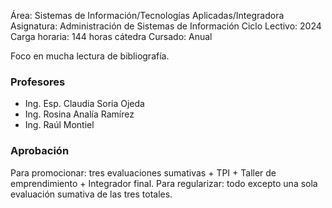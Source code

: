 Área: Sistemas de Información/Tecnologías Aplicadas/Integradora
Asignatura: Administración de Sistemas de Información
Ciclo Lectivo: 2024
Carga horaria: 144 horas cátedra
Cursado: Anual

Foco en mucha lectura de bibliografía.

### Profesores

- Ing. Esp. Claudia Soria Ojeda
- Ing. Rosina Analía Ramírez
- Ing. Raúl Montiel

### Aprobación

Para promocionar: tres evaluaciones sumativas + TPI + Taller de emprendimiento + Integrador final.
Para regularizar: todo excepto una sola evaluación sumativa de las tres totales.
